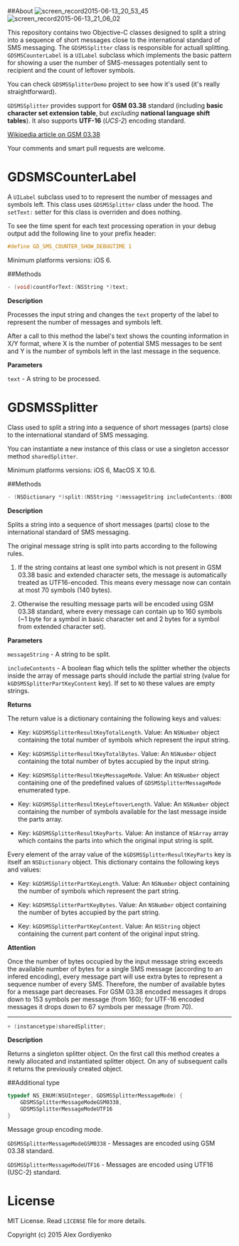 ##About
![screen_record2015-06-13_20_53_45](https://cloud.githubusercontent.com/assets/3193877/8145397/52ab127e-120f-11e5-8994-36d267d44950.gif) ![screen_record2015-06-13_21_06_02](https://cloud.githubusercontent.com/assets/3193877/8145421/6f418b9c-1210-11e5-9c40-280b3651cef3.gif)

This repository contains two Objective-C classes designed to split a string into a sequence of short messages close to the international standard of SMS messaging. The `GDSMSSplitter` class is responsible for actuall splitting. `GDSMSCounterLabel` is a `UILabel` subclass which implements the basic pattern for showing a user the number of SMS-messages potentially sent to recipient and the count of leftover symbols.

You can check `GDSMSSplitterDemo` project to see how it's used (it's really straightforward).

`GDSMSSplitter` provides support for **GSM 03.38** standard (including **basic character set extension table**, but *excluding* **national language shift tables**). It also supports **UTF-16** (*UCS-2*) encoding standard.

[Wikipedia article on GSM 03.38](http://en.wikipedia.org/wiki/GSM_03.38)

Your comments and smart pull requests are welcome.

# GDSMSCounterLabel

 A `UILabel` subclass used to to represent the number of messages and symbols left. This class uses `GDSMSSplitter` class under the hood. The `setText:` setter for this class is overriden and does nothing.
 
 To see the time spent for each text processing operation in your debug output add the following line to your prefix header:
```objective-c
#define GD_SMS_COUNTER_SHOW_DEBUGTIME 1
```
 Minimum platforms versions: iOS 6.
 
##Methods
 
```objective-c
- (void)countForText:(NSString *)text;
```

**Description**

Processes the input string and changes the `text` property of the label to represent the number of messages and symbols left.

After a call to this method the label's text shows the counting information in X/Y format, where X is the number of potential SMS messages to be sent and Y is the number of symbols left in the last message in the sequence.

**Parameters**

`text` - A string to be processed.

# GDSMSSplitter
Class used to split a string into a sequence of short messages (parts) close to the international standard of SMS messaging.

You can instantiate a new instance of this class or use a singleton accessor method `sharedSplitter`.

Minimum platforms versions: iOS 6, MacOS X 10.6.

##Methods
```objective-c
- (NSDictionary *)split:(NSString *)messageString includeContents:(BOOL)includeContents;
```
**Description**

Splits a string into a sequence of short messages (parts) close to the international standard of SMS messaging.

The original message string is split into parts according to the following rules.
 
 1. If the string contains at least one symbol which is not present in GSM 03.38 basic and extended character sets, the message is automatically treated as UTF16-encoded. This means every message now can contain at most 70 symbols (140 bytes).
 
 2. Otherwise the resulting message parts will be encoded using GSM 03.38 standard, where every message can contain up to 160 symbols (~1 byte for a symbol in basic character set and 2 bytes for a symbol from extended character set).

**Parameters**

`messageString` - A string to be split.

`includeContents` - A boolean flag which tells the splitter whether the objects inside the array of message parts should include the partial string (value for `kGDSMSSplitterPartKeyContent` key). If set to `NO` these values are empty strings.

**Returns**

The return value is a dictionary containing the following keys and values:
 
 - Key: `kGDSMSSplitterResultKeyTotalLength`. Value: An `NSNumber` object containing the total number of symbols which represent the input string.
 
 - Key: `kGDSMSSplitterResultKeyTotalBytes`. Value: An `NSNumber` object containing the total number of bytes accupied by the input string.
 
 - Key: `kGDSMSSplitterResultKeyMessageMode`. Value: An `NSNumber` object containing one of the predefined values of `GDSMSSplitterMessageMode` enumerated type.
 
 - Key: `kGDSMSSplitterResultKeyLeftoverLength`. Value: An `NSNumber` object containing the number of symbols available for the last message inside the parts array.
 
 - Key: `kGDSMSSplitterResultKeyParts`. Value: An instance of `NSArray` array which contains the parts into which the original input string is split.
 

Every element of the array value of the `kGDSMSSplitterResultKeyParts` key is itself an `NSDictionary` object. This dictionary contains the following keys and values:
 
 - Key: `kGDSMSSplitterPartKeyLength`. Value: An `NSNumber` object containing the number of symbols which represent the part string.
 
 - Key: `kGDSMSSplitterPartKeyBytes`. Value: An `NSNumber` object containing the number of bytes accupied by the part string.
 
 - Key: `kGDSMSSplitterPartKeyContent`. Value: An `NSString` object containing the current part content of the original input string.
 
**Attention**

 Once the number of bytes occupied by the input message string exceeds the available number of bytes for a single SMS message (according to an infered encoding), every message part will use extra bytes to represent a sequence number of every SMS. Therefore, the number of available bytes for a message part decreases. For GSM 03.38 encoded messages it drops down to 153 symbols per message (from 160); for UTF-16 encoded messages it drops down to 67 symbols per message (from 70).

---

```objective-c
+ (instancetype)sharedSplitter;
```

**Description**

Returns a singleton splitter object. On the first call this method creates a newly allocated and instantiated splitter object. On any of subsequent calls it returns the previously created object.

##Additional type
```objective-c
typedef NS_ENUM(NSUInteger, GDSMSSplitterMessageMode) {
    GDSMSSplitterMessageModeGSM0338,
    GDSMSSplitterMessageModeUTF16
} 
```

Message group encoding mode.

`GDSMSSplitterMessageModeGSM0338` - Messages are encoded using GSM 03.38 standard.

`GDSMSSplitterMessageModeUTF16` - Messages are encoded using UTF16 (USC-2) standard.

# License
MIT License. Read `LICENSE` file for more details.

Copyright (c) 2015 Alex Gordiyenko
